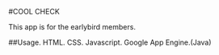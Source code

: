 #COOL CHECK

This app is for the earlybird members.

##Usage.
HTML.
CSS.
Javascript.
Google App Engine.(Java)
